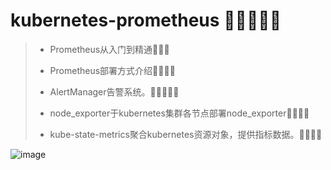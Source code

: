 # kubernetes-prometheus :star2::star2::star2::star2::star2:

>- Prometheus从入门到精通:star2::star2::star2:
>
>- Prometheus部署方式介绍:star2::star2::star2::star2:
>- AlertManager告警系统。:star2::star2::star2::star2::star2:
>- node_exporter于kubernetes集群各节点部署node_exporter:star2::star2::star2::star2:
>- kube-state-metrics聚合kubernetes资源对象，提供指标数据。:star2::star2::star2::star2:

![image](https://github.com/user-attachments/assets/06f4e72f-fa94-44d0-a19b-c003bd173d22)

